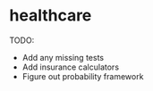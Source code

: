 # healthcare
TODO:
  * Add any missing tests
  * Add insurance calculators
  * Figure out probability framework
